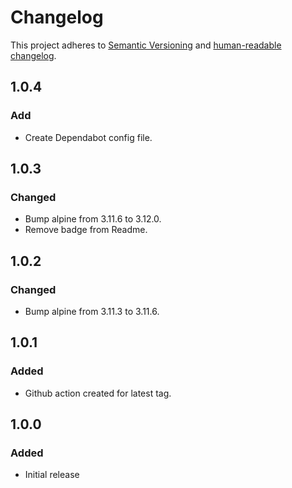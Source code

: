 # Changelog

This project adheres to [Semantic Versioning](https://semver.org/spec/v2.0.0.html)
and [human-readable changelog](https://keepachangelog.com/en/1.0.0/).

## 1.0.4

### Add

- Create Dependabot config file.

## 1.0.3

### Changed

- Bump alpine from 3.11.6 to 3.12.0.
- Remove badge from Readme.

## 1.0.2

### Changed

- Bump alpine from 3.11.3 to 3.11.6.

## 1.0.1

### Added

- Github action created for latest tag.

## 1.0.0

### Added

- Initial release
